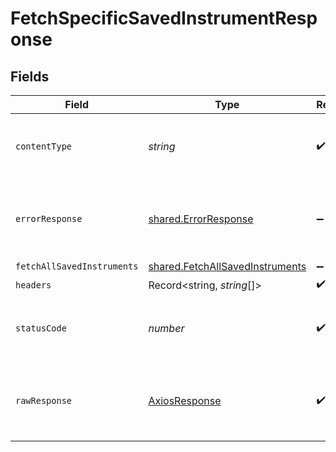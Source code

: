# FetchSpecificSavedInstrumentResponse


## Fields

| Field                                                                                     | Type                                                                                      | Required                                                                                  | Description                                                                               |
| ----------------------------------------------------------------------------------------- | ----------------------------------------------------------------------------------------- | ----------------------------------------------------------------------------------------- | ----------------------------------------------------------------------------------------- |
| `contentType`                                                                             | *string*                                                                                  | :heavy_check_mark:                                                                        | HTTP response content type for this operation                                             |
| `errorResponse`                                                                           | [shared.ErrorResponse](../../../sdk/models/shared/errorresponse.md)                       | :heavy_minus_sign:                                                                        | Any bad or invalid request will lead to following error object                            |
| `fetchAllSavedInstruments`                                                                | [shared.FetchAllSavedInstruments](../../../sdk/models/shared/fetchallsavedinstruments.md) | :heavy_minus_sign:                                                                        | OK                                                                                        |
| `headers`                                                                                 | Record<string, *string*[]>                                                                | :heavy_check_mark:                                                                        | N/A                                                                                       |
| `statusCode`                                                                              | *number*                                                                                  | :heavy_check_mark:                                                                        | HTTP response status code for this operation                                              |
| `rawResponse`                                                                             | [AxiosResponse](https://axios-http.com/docs/res_schema)                                   | :heavy_check_mark:                                                                        | Raw HTTP response; suitable for custom response parsing                                   |